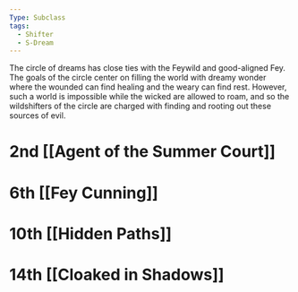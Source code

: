 ```yaml
---
Type: Subclass
tags:
  - Shifter
  - S-Dream
---
```

The circle of dreams has close ties with the Feywild and good-aligned Fey. The goals of the circle center on filling the world with dreamy wonder where the wounded can find healing and the weary can find rest. However, such a world is impossible while the wicked are allowed to roam, and so the wildshifters of the circle are charged with finding and rooting
out these sources of evil.
# 2nd [[Agent of the Summer Court]]
# 6th [[Fey Cunning]]
# 10th [[Hidden Paths]]
# 14th [[Cloaked in Shadows]]
